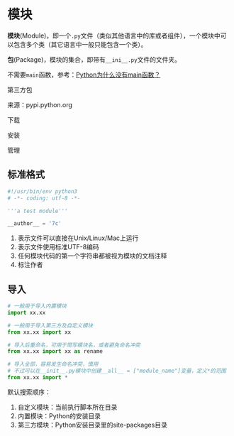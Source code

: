 # 模块

**模块**(Module)，即一个`.py`文件（类似其他语言中的库或者组件），一个模块中可以包含多个类（其它语言中一般只能包含一个类）。

**包**(Package)，模块的集合，即带有`__ini__.py`文件的文件夹。

不需要`main`函数，参考：[Python为什么没有main函数？](https://mp.weixin.qq.com/s/1ehySR5NH2v1U8WIlXflEQ)

第三方包

来源：pypi.python.org

下载

安装

管理


## 标准格式

```python
#!/usr/bin/env python3
# -*- coding: utf-8 -*-

'''a test module'''

__author__ = '7c'
```

1. 表示文件可以直接在Unix/Linux/Mac上运行
2. 表示文件使用标准UTF-8编码
3. 任何模块代码的第一个字符串都被视为模块的文档注释
4. 标注作者

## 导入

```python
# 一般用于导入内置模块
import xx.xx

# 一般用于导入第三方及自定义模块
from xx.xx import xx

# 导入后重命名，可用于简写模块名，或者避免命名冲突
from xx.xx import xx as rename

# 导入全部，容易发生命名冲突，慎用
# 不过可以在__init__.py模块中创建__all__ = ["module_name"]变量，定义*的范围
from xx.xx import *
```

默认搜索顺序：

1. 自定义模块：当前执行脚本所在目录
2. 内置模块：Python的安装目录
3. 第三方模块：Python安装目录里的site-packages目录